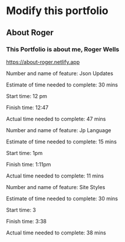 # Modify this portfolio

## About Roger

### This Portfolio is about me, Roger Wells

<https://about-roger.netlify.app>

Number and name of feature: Json Updates

Estimate of time needed to complete: 30 mins

Start time: 12 pm

Finish time: 12:47

Actual time needed to complete: 47 mins

Number and name of feature: Jp Language

Estimate of time needed to complete: 15 mins

Start time: 1pm

Finish time: 1:11pm

Actual time needed to complete: 11 mins

Number and name of feature: Site Styles

Estimate of time needed to complete: 30 mins

Start time: 3

Finish time: 3:38

Actual time needed to complete: 38 mins
